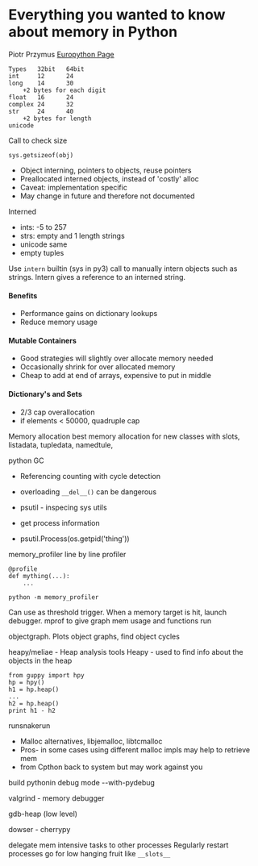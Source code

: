 Everything you wanted to know about memory in Python
====================================================
Piotr Przymus
[Europython Page](https://ep2014.europython.eu/en/schedule/sessions/28/)

    Types   32bit   64bit
    int     12      24
    long    14      30
        +2 bytes for each digit
    float   16      24
    complex 24      32
    str     24      40
        +2 bytes for length
    unicode

Call to check size

    sys.getsizeof(obj)

- Object interning, pointers to objects, reuse pointers
- Preallocated interned objects, instead of 'costly' alloc
- Caveat: implementation specific
- May change in future and therefore not documented

Interned
- ints: -5 to 257
- strs: empty and 1 length strings
- unicode same
- empty tuples

Use `intern` builtin (sys in py3) call to manually intern objects such as strings.
Intern gives a reference to an interned string. 

#### Benefits
- Performance gains on dictionary lookups
- Reduce memory usage

#### Mutable Containers
- Good strategies will slightly over allocate memory needed
- Occasionally shrink for over allocated memory
- Cheap to add at end of arrays, expensive to put in middle

#### Dictionary's and Sets
- 2/3 cap overallocation
- if elements < 50000, quadruple cap

Memory allocation
best memory allocation for new classes with slots, listadata, tupledata, namedtule, 

python GC
- Referencing counting with cycle detection
- overloading `__del__()` can be dangerous 

- psutil - inspecing sys utils
- get process information 
- psutil.Process(os.getpid('thing'))

memory_profiler
line by line profiler

    @profile 
    def mything(...):
        ...
    
    python -m memory_profiler

Can use as threshold trigger. When a memory target is hit, launch debugger.
mprof to give graph mem usage and functions run


objectgraph. Plots object graphs, find object cycles

heapy/meliae - Heap analysis tools
Heapy - used to find info about the objects in the heap

    from guppy import hpy
    hp = hpy()
    h1 = hp.heap()
    ...
    h2 = hp.heap()
    print h1 - h2

runsnakerun

- Malloc alternatives, libjemalloc, libtcmalloc
- Pros- in some cases using different malloc impls may help to retrieve mem
- from Cpthon back to system but may work against you

build pythonin debug mode --with-pydebug

valgrind - memory debugger

gdb-heap (low level)

dowser - cherrypy

delegate mem intensive tasks to other processes
Regularly restart processes
go for low hanging fruit like `__slots__`
